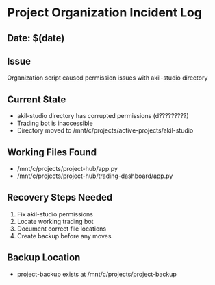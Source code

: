 # Project Organization Incident Log

## Date: $(date)

## Issue
Organization script caused permission issues with akil-studio directory

## Current State
- akil-studio directory has corrupted permissions (d?????????)
- Trading bot is inaccessible
- Directory moved to /mnt/c/projects/active-projects/akil-studio

## Working Files Found
- /mnt/c/projects/project-hub/app.py
- /mnt/c/projects/project-hub/trading-dashboard/app.py

## Recovery Steps Needed
1. Fix akil-studio permissions
2. Locate working trading bot
3. Document correct file locations
4. Create backup before any moves

## Backup Location
- project-backup exists at /mnt/c/projects/project-backup

